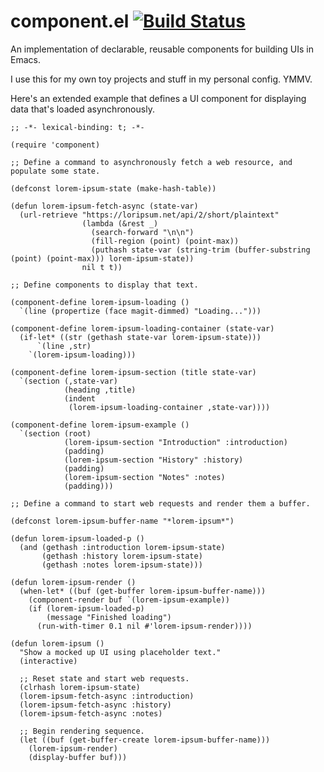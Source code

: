 # component.el [![Build Status](https://travis-ci.org/chrisbarrett/component-el.svg?branch=master)](https://travis-ci.org/chrisbarrett/component-el)

An implementation of declarable, reusable components for building UIs in Emacs.

I use this for my own toy projects and stuff in my personal config. YMMV.

Here's an extended example that defines a UI component for displaying data that's
loaded asynchronously.

``` emacs-lisp
;; -*- lexical-binding: t; -*-

(require 'component)

;; Define a command to asynchronously fetch a web resource, and populate some state.

(defconst lorem-ipsum-state (make-hash-table))

(defun lorem-ipsum-fetch-async (state-var)
  (url-retrieve "https://loripsum.net/api/2/short/plaintext"
                (lambda (&rest _)
                  (search-forward "\n\n")
                  (fill-region (point) (point-max))
                  (puthash state-var (string-trim (buffer-substring (point) (point-max))) lorem-ipsum-state))
                nil t t))

;; Define components to display that text.

(component-define lorem-ipsum-loading ()
  `(line (propertize (face magit-dimmed) "Loading...")))

(component-define lorem-ipsum-loading-container (state-var)
  (if-let* ((str (gethash state-var lorem-ipsum-state)))
      `(line ,str)
    `(lorem-ipsum-loading)))

(component-define lorem-ipsum-section (title state-var)
  `(section (,state-var)
            (heading ,title)
            (indent
             (lorem-ipsum-loading-container ,state-var))))

(component-define lorem-ipsum-example ()
  `(section (root)
            (lorem-ipsum-section "Introduction" :introduction)
            (padding)
            (lorem-ipsum-section "History" :history)
            (padding)
            (lorem-ipsum-section "Notes" :notes)
            (padding)))

;; Define a command to start web requests and render them a buffer.

(defconst lorem-ipsum-buffer-name "*lorem-ipsum*")

(defun lorem-ipsum-loaded-p ()
  (and (gethash :introduction lorem-ipsum-state)
       (gethash :history lorem-ipsum-state)
       (gethash :notes lorem-ipsum-state)))

(defun lorem-ipsum-render ()
  (when-let* ((buf (get-buffer lorem-ipsum-buffer-name)))
    (component-render buf `(lorem-ipsum-example))
    (if (lorem-ipsum-loaded-p)
        (message "Finished loading")
      (run-with-timer 0.1 nil #'lorem-ipsum-render))))

(defun lorem-ipsum ()
  "Show a mocked up UI using placeholder text."
  (interactive)

  ;; Reset state and start web requests.
  (clrhash lorem-ipsum-state)
  (lorem-ipsum-fetch-async :introduction)
  (lorem-ipsum-fetch-async :history)
  (lorem-ipsum-fetch-async :notes)

  ;; Begin rendering sequence.
  (let ((buf (get-buffer-create lorem-ipsum-buffer-name)))
    (lorem-ipsum-render)
    (display-buffer buf)))
```
